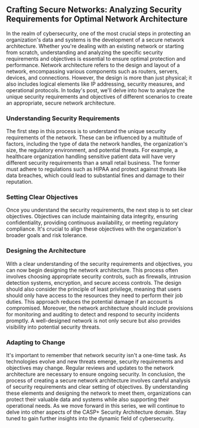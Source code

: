 ## Crafting Secure Networks: Analyzing Security Requirements for Optimal Network Architecture

In the realm of cybersecurity, one of the most crucial steps in protecting an organization's data and systems is the development of a secure network architecture. Whether you're dealing with an existing network or starting from scratch, understanding and analyzing the specific security requirements and objectives is essential to ensure optimal protection and performance.
Network architecture refers to the design and layout of a network, encompassing various components such as routers, servers, devices, and connections. However, the design is more than just physical; it also includes logical elements like IP addressing, security measures, and operational protocols. In today's post, we'll delve into how to analyze the unique security requirements and objectives of different scenarios to create an appropriate, secure network architecture.

### Understanding Security Requirements

The first step in this process is to understand the unique security requirements of the network. These can be influenced by a multitude of factors, including the type of data the network handles, the organization's size, the regulatory environment, and potential threats.
For example, a healthcare organization handling sensitive patient data will have very different security requirements than a small retail business. The former must adhere to regulations such as HIPAA and protect against threats like data breaches, which could lead to substantial fines and damage to their reputation.

### Setting Clear Objectives

Once you understand the security requirements, the next step is to set clear objectives. Objectives can include maintaining data integrity, ensuring confidentiality, providing continuous availability, or meeting regulatory compliance. It's crucial to align these objectives with the organization's broader goals and risk tolerance.

### Designing the Architecture

With a clear understanding of the security requirements and objectives, you can now begin designing the network architecture. This process often involves choosing appropriate security controls, such as firewalls, intrusion detection systems, encryption, and secure access controls.
The design should also consider the principle of least privilege, meaning that users should only have access to the resources they need to perform their job duties. This approach reduces the potential damage if an account is compromised.
Moreover, the network architecture should include provisions for monitoring and auditing to detect and respond to security incidents promptly. A well-designed network is not only secure but also provides visibility into potential security threats.

### Adapting to Change

It's important to remember that network security isn't a one-time task. As technologies evolve and new threats emerge, security requirements and objectives may change. Regular reviews and updates to the network architecture are necessary to ensure ongoing security.
In conclusion, the process of creating a secure network architecture involves careful analysis of security requirements and clear setting of objectives. By understanding these elements and designing the network to meet them, organizations can protect their valuable data and systems while also supporting their operational needs.
As we move forward in this series, we will continue to delve into other aspects of the CASP+ Security Architecture domain. Stay tuned to gain further insights into the dynamic field of cybersecurity.
